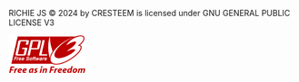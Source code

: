 RICHIE JS © 2024 by CRESTEEM is licensed under GNU GENERAL PUBLIC LICENSE V3

![GPL_v3](./gplv3.png)
